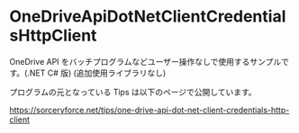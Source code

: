 # OneDriveApiDotNetClientCredentialsHttpClient
OneDrive API をバッチプログラムなどユーザー操作なしで使用するサンプルです。(.NET C# 版) (追加使用ライブラリなし)

プログラムの元となっている Tips は以下のページで公開しています。

https://sorceryforce.net/tips/one-drive-api-dot-net-client-credentials-http-client
